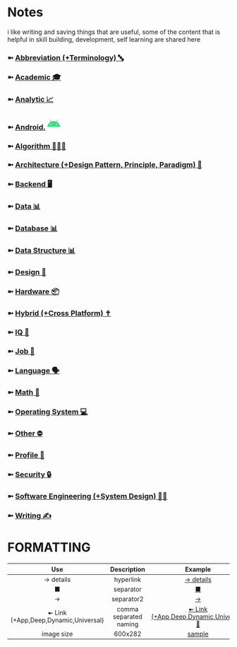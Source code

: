 # Notes
i like writing and saving things that are useful, some of the content that is helpful in skill building, development, self learning are shared here

### ➼ [Abbreviation (+Terminology) 🔤](/Abbreviation)
### ➼ [Academic 🎓](/Academic)
### ➼ [Analytic 📈](/Analytic)
### ➼ [Android.](/Android) <a href="/Design"><img src="icon/icon-android-30x30.png"/></a>
### ➼ [Algorithm 👨🏻‍💻](/Algorithm)
### ➼ [Architecture (+Design Pattern, Principle, Paradigm) 🧱](Architecture)
### ➼ [Backend 🖥️](/Backend)
### ➼ [Data 📊](/Data)
### ➼ [Database 📊](/Database)
### ➼ [Data Structure 📊](/DataStructure)
### ➼ [Design 🎨](/Design)
### ➼ [Hardware 📦](/Hardware)
### ➼ [Hybrid (+Cross Platform) ✝️](/Hybrid)
### ➼ [IQ 🧠](/IQ)
### ➼ [Job 💼](/Job)
### ➼ [Language 🗣️](/Language)
### ➼ [Math 🔢](/Math)
### ➼ [Operating System 💻](/Operating)
### ➼ [Other ⛔](/Other)
### ➼ [Profile 👤](/Profile)
### ➼ [Security 🔒](/Security)
### ➼ [Software Engineering (+System Design) 👷🏻](/Software)
### ➼ [Writing ✍️](/Writing)

# FORMATTING

Use|Description|Example
:-:|:-:|:-:
-> details|hyperlink|[-> details](https://github.com/shanraisshan/Notes/blob/9d3cc08f8acc6424aa660eff00627cf0e8832262/Language/Kotlin/README.md#function)
■|separator|[■](https://github.com/shanraisshan/Notes/tree/9d3cc08f8acc6424aa660eff00627cf0e8832262/Academic/Book#author)
->|separator2|[->](https://github.com/shanraisshan/Notes/tree/9d3cc08f8acc6424aa660eff00627cf0e8832262/Language/Kotlin#list)
➼ Link (+App,Deep,Dynamic,Universal)|comma separated naming| [➼ Link (+App,Deep,Dynamic,Universal) 🔗](https://github.com/shanraisshan/Notes/tree/main/Android#-link-appdeepdynamicuniversal-)
image size|600x282|[sample](https://github.com/shanraisshan/Notes/blob/main/Android/Architecture/Pattern/Dependency/!/dagger1.png)
